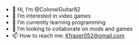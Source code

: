 - 👋 Hi, I’m @ColonelGuitar82
- 👀 I’m interested in video games
- 🌱 I’m currently learning programming
- 💞️ I’m looking to collaborate on mods and games
- 📫 How to reach me: Kfraser052@gmail.com

<!---
ColonelGuitar82/ColonelGuitar82 is a ✨ special ✨ repository because its `README.md` (this file) appears on your GitHub profile.
You can click the Preview link to take a look at your changes.
--->
